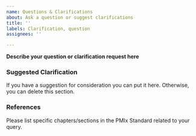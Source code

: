 ```yaml
---
name: Questions & Clarifications
about: Ask a question or suggest clarifications
title: ''
labels: Clarification, question
assignees: ''

---
```


**Describe your question or clarification request here**

### Suggested Clarification

If you have a suggestion for consideration you can put it here. Otherwise, you can delete this section.

### References

Please list specific chapters/sections in the PMIx Standard related to your query.

